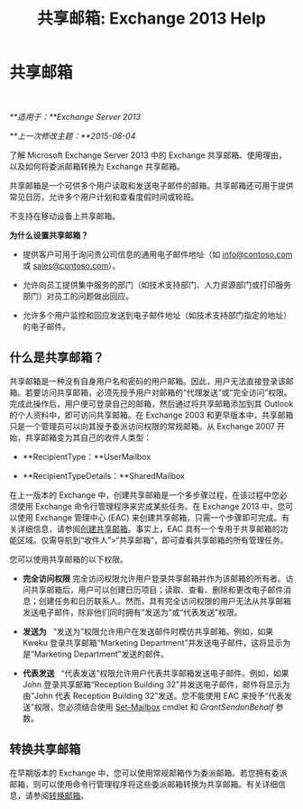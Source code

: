 ﻿---
title: '共享邮箱: Exchange 2013 Help'
TOCTitle: 共享邮箱
ms:assetid: 1d71c01b-e261-408e-a633-1d1c9d00032a
ms:mtpsurl: https://technet.microsoft.com/zh-cn/library/JJ150498(v=EXCHG.150)
ms:contentKeyID: 50490007
ms.date: 01/11/2018
mtps_version: v=EXCHG.150
ms.translationtype: HT
---

# 共享邮箱

 

_**适用于：**Exchange Server 2013_

_**上一次修改主题：**2015-06-04_

了解 Microsoft Exchange Server 2013 中的 Exchange 共享邮箱、使用理由，以及如何将委派邮箱转换为 Exchange 共享邮箱。

共享邮箱是一个可供多个用户读取和发送电子邮件的邮箱。共享邮箱还可用于提供常见日历，允许多个用户计划和查看度假时间或轮班。

不支持在移动设备上共享邮箱。

**为什么设置共享邮箱？**

  - 提供客户可用于询问贵公司信息的通用电子邮件地址（如 info@contoso.com 或 sales@contoso.com）。

  - 允许向员工提供集中服务的部门（如技术支持部门、人力资源部门或打印服务部门）对员工的问题做出回应。

  - 允许多个用户监控和回应发送到电子邮件地址（如技术支持部门指定的地址）的电子邮件。

## 什么是共享邮箱？

共享邮箱是一种没有自身用户名和密码的用户邮箱。因此，用户无法直接登录该邮箱。若要访问共享邮箱，必须先授予用户对邮箱的“代理发送”或“完全访问”权限。完成此操作后，用户便可登录自己的邮箱，然后通过将共享邮箱添加到其 Outlook 的个人资料中，即可访问共享邮箱。在 Exchange 2003 和更早版本中，共享邮箱只是一个管理员可以向其授予委派访问权限的常规邮箱。从 Exchange 2007 开始，共享邮箱变为其自己的收件人类型：

  - **RecipientType：**UserMailbox

  - **RecipientTypeDetails：**SharedMailbox

在上一版本的 Exchange 中，创建共享邮箱是一个多步骤过程，在该过程中您必须使用 Exchange 命令行管理程序来完成某些任务。在 Exchange 2013 中，您可以使用 Exchange 管理中心 (EAC) 来创建共享邮箱，只需一个步骤即可完成。有关详细信息，请参阅[创建共享邮箱](create-a-shared-mailbox-exchange-2013-help.md)。事实上，EAC 具有一个专用于共享邮箱的功能区域。仅需导航到“收件人”\>“共享邮箱”，即可查看共享邮箱的所有管理任务。

您可以使用共享邮箱的以下权限。

  - **完全访问权限** 完全访问权限允许用户登录共享邮箱并作为该邮箱的所有者。访问共享邮箱后，用户可以创建日历项目；读取、查看、删除和更改电子邮件消息；创建任务和日历联系人。然而，具有完全访问权限的用户无法从共享邮箱发送电子邮件，除非他们同时拥有“发送为”或“代表发送”权限。

  - **发送为**   “发送为”权限允许用户在发送邮件时模仿共享邮箱。例如，如果 Kweku 登录共享邮箱“Marketing Department”并发送电子邮件，这将显示为是“Marketing Department”发送的邮件。

  - **代表发送**   “代表发送”权限允许用户代表共享邮箱发送电子邮件。例如，如果 John 登录共享邮箱“Reception Building 32”并发送电子邮件，邮件将显示为由“John 代表 Reception Building 32”发送。您不能使用 EAC 来授予“代表发送”权限，您必须结合使用 [Set-Mailbox](https://technet.microsoft.com/zh-cn/library/bb123981\(v=exchg.150\)) cmdlet 和 *GrantSendonBehalf* 参数。

## 转换共享邮箱

在早期版本的 Exchange 中，您可以使用常规邮箱作为委派邮箱。若您拥有委派邮箱，则可以使用命令行管理程序将这些委派邮箱转换为共享邮箱。有关详细信息，请参阅[转换邮箱](convert-a-mailbox-exchange-2013-help.md)。


